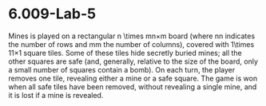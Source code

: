 # 6.009-Lab-5
Mines is played on a rectangular n \times mn×m board (where nn indicates the number of rows and mm the number of columns), covered with 1\times 11×1 square tiles. Some of these tiles hide secretly buried mines; all the other squares are safe (and, generally, relative to the size of the board, only a small number of squares contain a bomb). On each turn, the player removes one tile, revealing either a mine or a safe square. The game is won when all safe tiles have been removed, without revealing a single mine, and it is lost if a mine is revealed.
